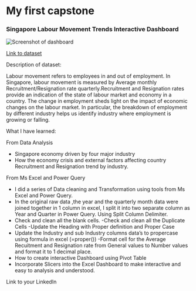 # My first capstone

### Singapore Labour Movement Trends Interactive Dashboard

![Screenshot of dashboard](https://i.imgur.com/kM4LLow.jpg)

[Link to dataset](https://www.kaggle.com/datasets/subhamjain/recruitment-resignation-rates-singapore?resource=download)

Description of dataset:

Labour movement refers to employees in and out of employment.  In Singapore, labour movement is measured by Average monthly Recruitment/Resignation rate quarterly.Recruitment and Resignation rates provide an indication of the state of labour market and economy in a country. The change in employment sheds light on the impact of economic changes on the labour market. In particular, the breakdown of employment by different industry helps us identify industry where employment is growing or falling.

What I have learned:

From Data Analysis
- Singapore economy driven by four major industry
- How the economy crisis and external factors affecting country Recruitment and Resignation trend by industry.

From Ms Excel and Power Query

- I did a series of Data cleaning and Transformation using tools from Ms Excel and Power Query.
- In the original raw data ,the year and the quarterly month data were joined together in 1 column in excel, I split it into two separate column as Year and Quarter in Power Query. Using Split Column Delimiter.
- Check and clean all the blank cells.
-Check and clean all the  Duplicate Cells
-Update the Heading with Proper definition and Proper Case
- Update the Industry and sub Industry columns data’s to propercase using formula in excel (=proper())
-Format cell for the Average Recuitment and Resignation rate from General values to Number values and format it to 1 decimal place.
- How to create interactive Dashboard using Pivot Table
- Incorporate Slicers into the Excel Dashboard to make interactive and easy to analysis and understood.

Link to your LinkedIn